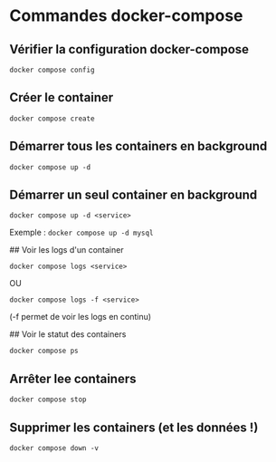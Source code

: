 
# Commandes docker-compose

## Vérifier la configuration docker-compose

`docker compose config`

## Créer le container

`docker compose create`

## Démarrer tous les containers en background

`docker compose up -d`

## Démarrer un seul container en background

`docker compose up -d <service>`

Exemple : 
`docker compose up -d mysql`

## Voir les logs d'un container

`docker compose logs <service>`

OU

`docker compose logs -f <service>`

(-f permet de voir les logs en continu)

## Voir le statut des containers

`docker compose ps`

## Arrêter lee containers

`docker compose stop`

## Supprimer les containers (et les données !)

`docker compose down -v`

